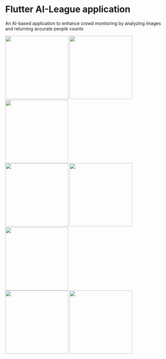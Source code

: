 # Flutter AI-League application

An AI-based application to enhance crowd monitoring by analyzing images and returning accurate people counts




<img src="https://github.com/user-attachments/assets/fd2bc736-37f4-4cb9-a740-767c992633dd" width="200" style="background-color: transparent;" />
<img src="https://github.com/user-attachments/assets/4fa4c727-5c53-4123-9ec8-f77badb7db4a" width="200" style="background-color: transparent;" />
<img src="https://github.com/user-attachments/assets/5cfdbf9b-9f84-4e1d-88f2-f6cb2500d550" width="200" style="background-color: transparent;" />

<br>

<img src="https://github.com/user-attachments/assets/ad81c7bf-aed0-4e46-bdf1-c5b5f684ee6a" width="200" style="background-color: transparent;" />
<img src="https://github.com/user-attachments/assets/8e2c0224-156d-4b6f-9fb3-2607ff40a5ec" width="200" style="background-color: transparent;" />
<img src="https://github.com/user-attachments/assets/f4a0926b-f166-4cf7-8c8d-f73e025b4e7f" width="200" style="background-color: transparent;" />

<br>

<img src="https://github.com/user-attachments/assets/cb6f61d3-5d78-467b-8244-105fbe218e59" width="200" style="background-color: transparent;" />
<img src="https://github.com/user-attachments/assets/ed776a31-4cba-4187-b279-ff696f060b91" width="200" style="background-color: transparent;" />
